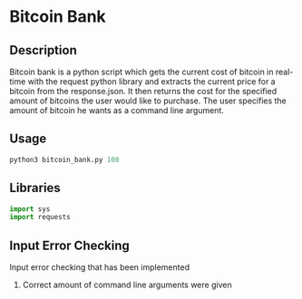 # Bitcoin Bank



## Description

Bitcoin bank is a python script which gets the current cost of bitcoin in real-time with the request python library and extracts the current price for a bitcoin from the response.json. It then returns the cost for the specified amount of bitcoins the user would like to purchase.
The user specifies the amount of bitcoin he wants as a command line argument.

## Usage

```python
python3 bitcoin_bank.py 100
```

## Libraries
```python 
import sys
import requests

```

## Input Error Checking
Input error checking that has been implemented
1. Correct amount of command line arguments were given
